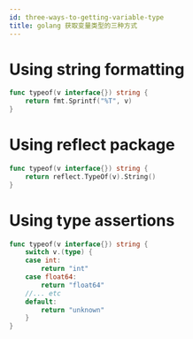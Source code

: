 ```yaml
---
id: three-ways-to-getting-variable-type
title: golang 获取变量类型的三种方式
---
```


# Using string formatting

```go
func typeof(v interface{}) string {
    return fmt.Sprintf("%T", v)
}
```

# Using reflect package
```go
func typeof(v interface{}) string {
    return reflect.TypeOf(v).String()
}
```

# Using type assertions
```go
func typeof(v interface{}) string {
    switch v.(type) {
    case int:
        return "int"
    case float64:
        return "float64"
    //... etc
    default:
        return "unknown"
    }
}
```
